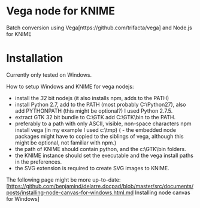 Vega node for KNIME
===================

Batch conversion using Vega[nttps://github.com/trifacta/vega] and Node.js for KNIME

Installation
============

Currently only tested on Windows.

How to setup Windows and KNIME for vega nodejs:
 - install the *32* bit nodejs (it also installs npm, adds to the PATH)
 - install Python 2.7, add to the PATH (most probably C:\Python27), also
add PYTHONPATH (this might be optional?) I used Python 2.7.5.
 - extract GTK 32 bit bundle to C:\GTK add C:\GTK\bin to the PATH.
 - preferably to a path with only ASCII, visible, non-space characters
npm install vega (in my example I used c:\tmp)
( - the embedded node packages might have to copied to the siblings of
vega, although this might be optional, not familiar with npm.)
 - the path of KNIME should contain python, and the c:\GTK\bin folders.
 - the KNIME instance should set the executable and the vega install
paths in the preferences.
 - the SVG extension is required to create SVG images to KNIME.

The following page might be more up-to-date: [https://github.com/benjamind/delarre.docpad/blob/master/src/documents/posts/installing-node-canvas-for-windows.html.md Installing node canvas for Windows]
